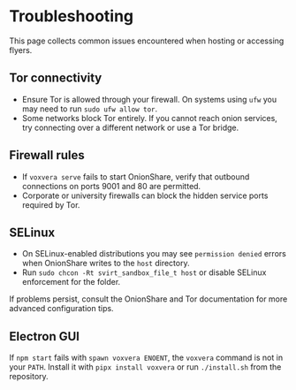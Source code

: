 # Troubleshooting

This page collects common issues encountered when hosting or accessing flyers.

## Tor connectivity
- Ensure Tor is allowed through your firewall. On systems using `ufw` you may need to run `sudo ufw allow tor`.
- Some networks block Tor entirely. If you cannot reach onion services, try connecting over a different network or use a Tor bridge.

## Firewall rules
- If `voxvera serve` fails to start OnionShare, verify that outbound connections on ports 9001 and 80 are permitted.
- Corporate or university firewalls can block the hidden service ports required by Tor.

## SELinux
- On SELinux-enabled distributions you may see `permission denied` errors when OnionShare writes to the `host` directory.
- Run `sudo chcon -Rt svirt_sandbox_file_t host` or disable SELinux enforcement for the folder.

If problems persist, consult the OnionShare and Tor documentation for more advanced configuration tips.

## Electron GUI
If `npm start` fails with `spawn voxvera ENOENT`, the `voxvera` command is not in your `PATH`. Install it with `pipx install voxvera` or run `./install.sh` from the repository.
